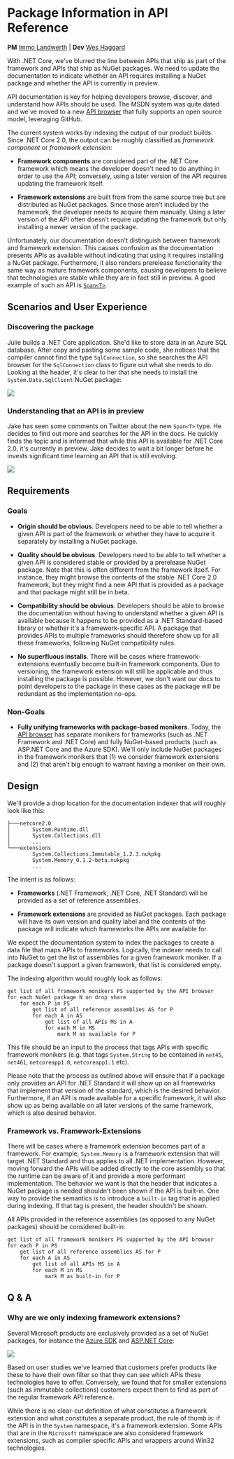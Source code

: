 # Package Information in API Reference

**PM** [Immo Landwerth](https://github.com/terrajobst) |
**Dev** [Wes Haggard](https://github.com/weshaggard)

With .NET Core, we've blurred the line between APIs that ship as part of the
framework and APIs that ship as NuGet packages. We need to update the
documentation to indicate whether an API requires installing a NuGet package and
whether the API is currently in preview.

API documentation is key for helping developers browse, discover, and understand
how APIs should be used. The MSDN system was quite dated and we've moved to a
new [API browser] that fully supports an open source model, leveraging GitHub.

The current system works by indexing the output of our product builds. Since
.NET Core 2.0, the output can be roughly classified as *framework component* or
*framework extension*:

* **Framework components** are considered part of the .NET Core framework which
  means the developer doesn't need to do anything in order to use the API;
  conversely, using a later version of the API requires updating the framework
  itself.

* **Framework extensions** are built from from the same source tree but are
  distributed as NuGet packages. Since those aren't included by the framework,
  the developer needs to acquire them manually. Using a later version of the API
  often doesn't require updating the framework but only installing a newer
  version of the package.

Unfortunately, our documentation doesn't distinguish between framework and
framework extension. This causes confusion as the documentation presents APIs as
available without indicating that using it requires installing a NuGet package.
Furthermore, it also renders prerelease functionality the same way as mature
framework components, causing developers to believe that technologies are stable
while they are in fact still in preview. A good example of such an API is
[`Span<T>`][Span].

## Scenarios and User Experience

### Discovering the package

Julie builds a .NET Core application. She'd like to store data in an Azure SQL
database. After copy and pasting some sample code, she notices that the compiler
cannot find the type `SqlConnection`, so she searches the API browser for the
`SqlConnection` class to figure out what she needs to do. Looking at the header,
it's clear to her that she needs to install the `System.Data.SqlClient` NuGet
package:

![](scenario1.png)

### Understanding that an API is in preview

Jake has seen some comments on Twitter about the new `Span<T>` type. He decides
to find out more and searches for the API in the docs. He quickly finds the
topic and is informed that while this API is available for .NET Core 2.0, it's
currently in preview. Jake decides to wait a bit longer before he invests
significant time learning an API that is still evolving.

![](scenario2.png)

## Requirements

### Goals

* **Origin should be obvious**. Developers need to be able to tell whether a
  given API is part of the framework or whether they have to acquire it
  separately by installing a NuGet package.

* **Quality should be obvious**. Developers need to be able to tell whether a
  given API is considered stable or provided by a prerelease NuGet package. Note
  that this is often different from the framework itself. For instance, they
  might browse the contents of the stable .NET Core 2.0 framework, but they
  might find a new API that is provided as a package and that package might
  still be in beta.

* **Compatibility should be obvious**. Developers should be able to browse the
  documentation without having to understand whether a given API is available
  because it happens to be provided as a .NET Standard-based library or whether
  it's a framework-specific API. A package that provides APIs to multiple
  frameworks should therefore show up for all these frameworks, following NuGet
  compatibility rules.

* **No superfluous installs**. There will be cases where framework-extensions
  eventually become built-in framework components. Due to versioning, the
  framework extension will still be applicable and thus installing the package
  is possible. However, we don't want our docs to point developers to the package
  in these cases as the package will be redundant as the implementation no-ops.

### Non-Goals

* **Fully unifying frameworks with package-based monikers**. Today, the [API
  browser] has separate monikers for frameworks (such as .NET Framework and .NET
  Core) and fully NuGet-based products (such as ASP.NET Core and the Azure SDK).
  We'll only include NuGet packages in the framework monikers that (1) we
  consider framework extensions and (2) that aren't big enough to warrant having
  a moniker on their own.

## Design

We'll provide a drop location for the documentation indexer that will roughly
look like this:

```
├───netcore2.0
│       System.Runtime.dll
│       System.Collections.dll
│       ...
└───extensions
        System.Collections.Immutable_1.2.3.nukpkg
        System.Memory_0.1.2-beta.nukpkg
        ...
```

The intent is as follows:

* **Frameworks** (.NET Framework, .NET Core, .NET Standard) will be provided as
  a set of reference assemblies.

* **Framework extensions** are provided as NuGet packages. Each package will
  have its own version and quality label and the contents of the package will
  indicate which frameworks the APIs are available for.

We expect the documentation system to index the packages to create a data file
that maps APIs to frameworks. Logically, the indexer needs to call into NuGet to
get the list of assemblies for a given framework moniker. If a package doesn't
support a given framework, that list is considered empty.

The indexing algorithm would roughly look as follows:

```
get list of all framework monikers PS supported by the API browser
for each NuGet package N on drop share
    for each P in PS
        get list of all reference assemblies AS for P
        for each A in AS
            get list of all APIs MS in A
            for each M in MS
                mark M as available for P
```

This file should be an input to the process that tags APIs with specific
framework monikers (e.g. that tags `System.String` to be contained in `net45`,
`net461`, `netcoreapp1.0`, `netcoreapp1.1` etc).

Please note that the process as outlined above will ensure that if a package
only provides an API for .NET Standard it will show up on all frameworks that
implement that version of the standard, which is the desired behavior.
Furthermore, if an API is made available for a specific framework, it will also
show up as being available on all later versions of the same framework, which is
also desired behavior.

### Framework vs. Framework-Extensions

There will be cases where a framework extension becomes part of a framework. For
example, `System.Memory` is a framework extension that will target .NET Standard
and thus applies to all .NET implementation. However, moving forward the APIs
will be added directly to the core assembly so that the runtime can be aware of
it and provide a more performant implementation. The behavior we want is that
the header that indicates a NuGet package is needed shouldn't been shown if the
API is built-in. One way to provide the semantics is to introduce a `built-in`
tag that is applied during indexing. If that tag is present, the header
shouldn't be shown.

All APIs provided in the reference assemblies (as opposed to any NuGet packages)
should be considered built-in:

```
get list of all framework monikers PS supported by the API browser
for each P in PS
    get list of all reference assemblies AS for P
    for each A in AS
        get list of all APIs MS in A
        for each M in MS
            mark M as built-in for P
```

## Q & A

### Why are we only indexing framework extensions?

Several Microsoft products are exclusively provided as a set of NuGet packages,
for instance the [Azure SDK] and [ASP.NET Core]:

![](package-products.png)

Based on user studies we've learned that customers prefer products like these to
have their own filter so that they can see which APIs these technologies have to
offer. Conversely, we found that for smaller extensions (such as immutable
collections) customers expect them to find as part of the regular framework API
reference.

While there is no clear-cut definition of what constitutes a framework extension
and what constitutes a separate product, the rule of thumb is: if the API is in
the `System` namespace, it's a framework extension. Some APIs that are in the
`Microsoft` namespace are also considered framework extensions, such as compiler
specific APIs and wrappers around Win32 technologies.

[API browser]: https://docs.microsoft.com/en-us/dotnet/api/
[ASP.NET Core]: https://docs.microsoft.com/en-us/dotnet/api/?view=aspnetcore-2.0
[Azure SDK]: https://docs.microsoft.com/en-us/dotnet/api/?view=azure-dotnet
[Span]: https://docs.microsoft.com/en-us/dotnet/api/system.span-1?view=netcore-2.0

